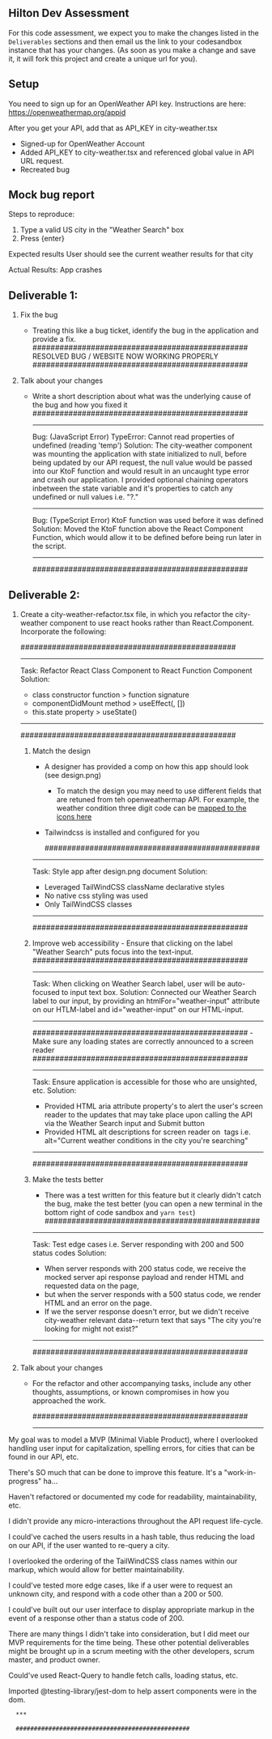 ## Hilton Dev Assessment

For this code assessment, we expect you to make the changes listed in the `Deliverables` sections and then email us the link to your codesandbox instance that has your changes. (As soon as you make a change and save it, it will fork this project and create a unique url for you).

## Setup

You need to sign up for an OpenWeather API key. Instructions are here: https://openweathermap.org/appid

After you get your API, add that as API_KEY in city-weather.tsx

- Signed-up for OpenWeather Account
- Added API_KEY to city-weather.tsx and referenced global value in API URL request.
- Recreated bug

## Mock bug report

Steps to reproduce:

1. Type a valid US city in the "Weather Search" box
1. Press {enter}

Expected results
User should see the current weather results for that city

Actual Results:
App crashes

## Deliverable 1:

1. Fix the bug

   - Treating this like a bug ticket, identify the bug in the application and provide a fix.
     ################################################
     RESOLVED BUG / WEBSITE NOW WORKING PROPERLY
     ################################################

2. Talk about your changes
   - Write a short description about what was the underlying cause of the bug and how you fixed it
     ################################################
     ***
     Bug: (JavaScript Error)
     TypeError: Cannot read properties of undefined (reading 'temp')
     Solution:
     The city-weather component was mounting the application with state initialized to null, before being updated by our API request, the null value would be passed into our KtoF function and would result in an uncaught type error and crash our application. I provided optional chaining operators inbetween the state variable and it's properties to catch any undefined or null values i.e. "?."
     ***
     Bug: (TypeScript Error)
     KtoF function was used before it was defined
     Solution:
     Moved the KtoF function above the React Component Function, which would allow it to be defined before being run later in the script.
     ***
     ################################################

## Deliverable 2:

1. Create a city-weather-refactor.tsx file, in which you refactor the city-weather component to use react hooks rather than React.Component. Incorporate the following:

   ################################################

   ***

   Task:
   Refactor React Class Component to React Function Component
   Solution:

   - class constructor function > function signature
   - componentDidMount method > useEffect(, [])
   - this.state property > useState()

   ***

   ################################################

   1. Match the design

      - A designer has provided a comp on how this app should look (see design.png)
        - To match the design you may need to use different fields that are retuned from teh openweathermap API. For example, the weather condition three digit code can be [mapped to the icons here](https://openweathermap.org/weather-conditions)
      - Tailwindcss is installed and configured for you

        ################################################

      ***

      Task:
      Style app after design.png document
      Solution:

      - Leveraged TailWindCSS className declarative styles
      - No native css styling was used
      - Only TailWindCSS classes

      ***

      ################################################

   2. Improve web accessibility - Ensure that clicking on the label "Weather Search" puts focus into the text-input.
      ################################################
      ***
      Task:
      When clicking on Weather Search label, user will be auto-focused to input text box.
      Solution:
      Connected our Weather Search label to our input, by providing an htmlFor="weather-input" attribute on our HTLM-label and id="weather-input" on our HTML-input.
      ***
      ################################################ - Make sure any loading states are correctly announced to a screen reader
      ################################################
      ***
      Task:
      Ensure application is accessible for those who are unsighted, etc.
      Solution:
      - Provided HTML aria attribute property's to alert the user's screen reader to the updates that may take place upon calling the API via the Weather Search input and Submit button
      - Provided HTML alt descriptions for screen reader on <img> tags i.e. alt="Current weather conditions in the city you're searching"
      ***
      ################################################
   3. Make the tests better

      - There was a test written for this feature but it clearly didn't catch the bug, make the test better (you can open a new terminal in the bottom right of code sandbox and `yarn test`)
        ################################################

      ***

      Task:
      Test edge cases i.e. Server responding with 200 and 500 status codes
      Solution:

      - When server responds with 200 status code, we receive the mocked server api response payload and render HTML and requested data on the page,
      - but when the server responds with a 500 status code, we render HTML and an error on the page.
      - If we the server response doesn't error, but we didn't receive city-weather relevant data--return text that says "The city you're looking for might not exist?"

      ***

      ################################################

2. Talk about your changes

   - For the refactor and other accompanying tasks, include any other thoughts, assumptions, or known compromises in how you approached the work.

     ################################################

     ***

My goal was to model a MVP (Minimal Viable Product),
where I overlooked handling user input for capitalization,
spelling errors, for cities that can be found in our API, etc.

There's SO much that can be done to improve this feature. It's a "work-in-progress" ha...

Haven't refactored or documented my code for readability, maintainability, etc.

I didn't provide any micro-interactions
throughout the API request life-cycle.

I could've cached the users results in a hash table,
thus reducing the load on our API, if the user
wanted to re-query a city.

I overlooked the ordering of the TailWindCSS class names within our markup,
which would allow for better maintainability.

I could've tested more edge cases, like if a user were
to request an unknown city, and respond with a code other than a 200 or 500.

I could've built out our user interface to display appropriate markup in the event of a response other than a status code of 200.

There are many things I didn't take into consideration,
but I did meet our MVP requirements for the time being.
These other potential deliverables might be brought up in
a scrum meeting with the other developers, scrum master,
and product owner.

Could've used React-Query to handle fetch calls, loading status, etc.

Imported @testing-library/jest-dom to help assert components were in the dom.

      ***

      ################################################
